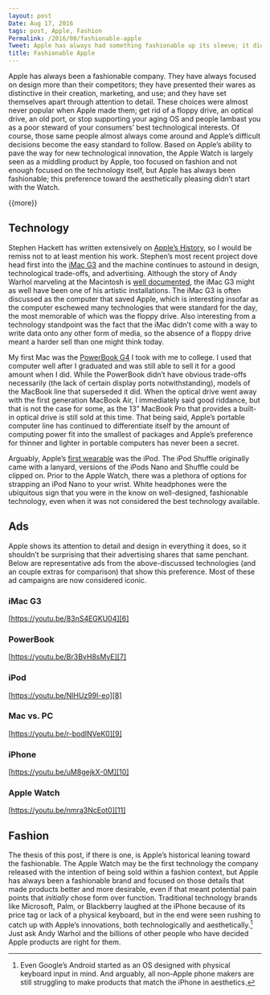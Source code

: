 ```yaml
---
layout: post
Date: Aug 17, 2016
tags: post, Apple, Fashion
Permalink: /2016/08/fashionable-apple
Tweet: Apple has always had something fashionable up its sleeve; it didn't start with the Apple Watch.
title: Fashionable Apple
---
```


Apple has always been a fashionable company. They have always focused on design more than their competitors; they have presented their wares as distinctive in their creation, marketing, and use; and they have set themselves apart through attention to detail. These choices were almost never popular when Apple made them; get rid of a floppy drive, an optical drive, an old port, or stop supporting your aging OS and people lambast you as a poor steward of your consumers’ best technological interests. Of course, those same people almost always come around and Apple’s difficult decisions become the easy standard to follow. Based on Apple’s ability to pave the way for new technological innovation, the Apple Watch is largely seen as a middling product by Apple, too focused on fashion and not enough focused on the technology itself, but Apple has always been fashionable; this preference toward the aesthetically pleasing didn’t start with the Watch.

{{more}}

## Technology
Stephen Hackett has written extensively on [Apple’s History][1], so I would be remiss not to at least mention his work. Stephen’s most recent project dove head first into the [iMac G3][2] and the machine continues to astound in design, technological trade-offs, and advertising. Although the story of Andy Warhol marveling at the Macintosh is [well documented][3], the iMac G3 might as well have been one of his artistic installations. The iMac G3 is often discussed as the computer that saved Apple, which is interesting insofar as the computer eschewed many technologies that were standard for the day, the most memorable of which was the floppy drive. Also interesting from a technology standpoint was the fact that the iMac didn’t come with a way to write data onto any other form of media, so the absence of a floppy drive meant a harder sell than one might think today.

My first Mac was the [PowerBook G4][4] I took with me to college. I used that computer well after I graduated and was still able to sell it for a good amount when I did. While the PowerBook didn’t have obvious trade-offs necessarily (the lack of certain display ports notwithstanding), models of the MacBook line that superseded it did. When the optical drive went away with the first generation MacBook Air, I immediately said good riddance, but that is not the case for some, as the 13” MacBook Pro that provides a built-in optical drive is still sold at this time. That being said, Apple’s portable computer line has continued to differentiate itself by the amount of computing power fit into the smallest of packages and Apple’s preference for thinner and lighter in portable computers has never been a secret.

Arguably, Apple’s [first wearable][5] was the iPod. The iPod Shuffle originally came with a lanyard, versions of the iPods Nano and Shuffle could be clipped on. Prior to the Apple Watch, there was a plethora of options for strapping an iPod Nano to your wrist. White headphones were the ubiquitous sign that you were in the know on well-designed, fashionable technology, even when it was not considered the best technology available.

## Ads
Apple shows its attention to detail and design in everything it does, so it shouldn’t be surprising that their advertising shares that same penchant. Below are representative ads from the above-discussed technologies (and an couple extras for comparison) that show this preference. Most of these ad campaigns are now considered iconic.

### iMac G3
[https://youtu.be/83nS4EGKU04][6]

### PowerBook
[https://youtu.be/Br3BvH8sMvE][7]

### iPod
[https://youtu.be/NlHUz99l-eo][8]

### Mac vs. PC
[https://youtu.be/r-bodINVeK0][9]

### iPhone
[https://youtu.be/uM8gejkX-0M][10]

### Apple Watch
[https://youtu.be/nmra3NcEot0][11]

## Fashion
The thesis of this post, if there is one, is Apple’s historical leaning toward the fashionable. The Apple Watch may be the first technology the company released with the intention of being sold within a fashion context, but Apple has always been a fashionable brand and focused on those details that made products better and more desirable, even if that meant potential pain points that *initially* chose form over function. Traditional technology brands like Microsoft, Palm, or Blackberry laughed at the iPhone because of its price tag or lack of a physical keyboard, but in the end were seen rushing to catch up with Apple’s innovations, both technologically and aesthetically.[^1] Just ask Andy Warhol and the billions of other people who have decided Apple products are right for them.

[^1]:	Even Google’s Android started as an OS designed with physical keyboard input in mind. And arguably, all non-Apple phone makers are still struggling to make products that match the iPhone in aesthetics.

[1]:	https://512pixels.net/apple-history/
[2]:	https://512pixels.net/projects/imacg3/
[3]:	http://davidsheff.com/article/the-night-steve-jobs-met-andy-warhol/
[4]:	https://512pixels.net/2016/07/7-notebook-reviews-in-6-minutes/
[5]:	http://qz.com/237085/apple-iwatch-clues-in-steve-jobs-era-apple-wearables/
[6]:	https://youtu.be/83nS4EGKU04
[7]:	https://youtu.be/Br3BvH8sMvE
[8]:	https://youtu.be/NlHUz99l-eo
[9]:	https://youtu.be/r-bodINVeK0
[10]:	https://youtu.be/uM8gejkX-0M
[11]:	https://youtu.be/nmra3NcEot0